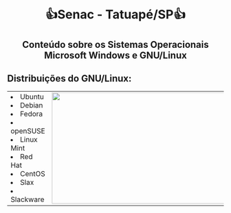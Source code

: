 <h1 align="center">👍Senac - Tatuapé/SP👍</h1>

<h2 align="center"> Conteúdo sobre os Sistemas Operacionais Microsoft Windows e GNU/Linux</h2>

      
<table>
  <thead>
  <tr><h2>Distribuições do GNU/Linux:</h2></tr>
  </thead>
  <tbody>
        <td>
            <li>Ubuntu</li>
            <li>Debian</li>
            <li>Fedora</li>
            <li>openSUSE</li>
            <li>Linux Mint</li>
            <li>Red Hat</li>
            <li>CentOS</li>
            <li>Slax</li>
            <li>Slackware</li>
        </td>
        <td><div ">  <img width="680" height="260" src="https://manjarobrasil.files.wordpress.com/2015/08/linux_distros.jpg"></div></td>
  </tbody>
</table>







